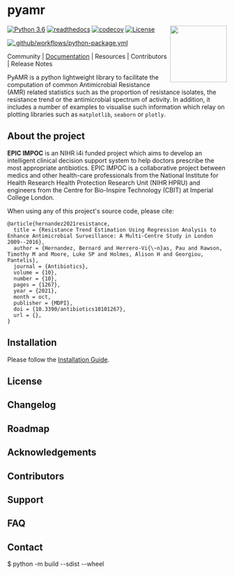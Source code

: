 # pyamr

<img src="docs/source/_static/images/logo-pyamr-v1.png" align="right" width="130">

[url-py39]: https://www.python.org/downloads/release/python-390/
[url-license]: https://www.gnu.org/licenses/gpl-3.0
[url-codecov]: https://codecov.io/gh/bahp/pyAMR
[url-readthedocs]: https://readthedocs.org/projects/docs/badge/?version=latest
[url-gh-package]: https://github.com/bahp/pyAMR/actions/workflows/python-package.yml

[badge-py39]: https://img.shields.io/badge/python-3.9-blue.svg
[badge-codecov]: https://codecov.io/gh/bahp/pyAMR/branch/main/graph/badge.svg?token=GLL7GYY5TE
[badge-license]: https://img.shields.io/badge/license-GPLv3-orange.svg
[badge-gh-package]: https://github.com/bahp/pyAMR/actions/workflows/python-package.yml/badge.svg

[![Python 3.6][badge-py39]][url-py39]
[![readthedocs][url-readthedocs]]()
[![codecov][badge-codecov]][url-codecov]
[![License][badge-license]][url-license]

[![.github/workflows/python-package.yml][badge-gh-package]][url-gh-package]

[url-documentation]: https://bahp.github.io/pyAMR/index.html
[url-installation]: https://bahp.github.io/pyAMR/usage/installation.html
[url-development]: https://bahp.github.io/pyAMR/usage/development.html

Community | [Documentation][url-documentation] | Resources | Contributors | Release Notes

PyAMR is a python lightweight library to facilitate the computation of common Antimicrobial 
Resistance (AMR) related statistics such as the proportion of resistance isolates, the 
resistance trend or the antimicrobial spectrum of activity. In addition, it includes a number 
of examples to visualise such information which relay on plotting libraries such as 
``matplotlib``, ``seaborn`` or ``plotly``.



<!-- ----------------------- -->
<!--    ABOUT THE PROJECT    -->
<!-- ----------------------- -->
## About the project

**EPIC IMPOC** is an NIHR i4i funded project which aims to develop an intelligent clinical 
decision support system to help doctors prescribe the most appropriate antibiotics. 
EPIC IMPOC is a collaborative project between medics and other health-care professionals from 
the National Institute for Health Research Health Protection Research Unit (NIHR HPRU) and 
engineers from the Centre for Bio-Inspire Technology (CBIT) at Imperial College London.

When using any of this project's source code, please cite:

```console
@article{hernandez2021resistance,
  title = {Resistance Trend Estimation Using Regression Analysis to Enhance Antimicrobial Surveillance: A Multi-Centre Study in London 2009--2016},
  author = {Hernandez, Bernard and Herrero-Vi{\~n}as, Pau and Rawson, Timothy M and Moore, Luke SP and Holmes, Alison H and Georgiou, Pantelis},
  journal = {Antibiotics},
  volume = {10},
  number = {10},
  pages = {1267},
  year = {2021},
  month = oct,
  publisher = {MDPI},
  doi = {10.3390/antibiotics10101267},
  url = {},
}
```


<!-- ----------------------- -->
<!--     Installation        -->
<!-- ----------------------- -->
## Installation

Please follow the [Installation Guide][url-installation].

## License
## Changelog
## Roadmap
## Acknowledgements
## Contributors
## Support
## FAQ
## Contact

$ python -m build --sdist --wheel